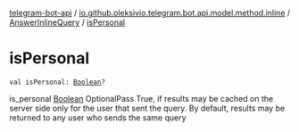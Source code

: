 [telegram-bot-api](../../index.md) / [io.github.oleksivio.telegram.bot.api.model.method.inline](../index.md) / [AnswerInlineQuery](index.md) / [isPersonal](./is-personal.md)

# isPersonal

`val isPersonal: `[`Boolean`](https://kotlinlang.org/api/latest/jvm/stdlib/kotlin/-boolean/index.html)`?`

is_personal [Boolean](https://kotlinlang.org/api/latest/jvm/stdlib/kotlin/-boolean/index.html) OptionalPass True, if results may be cached on the server side only for the user that
sent the query. By default, results may be returned to any user who sends the same query


